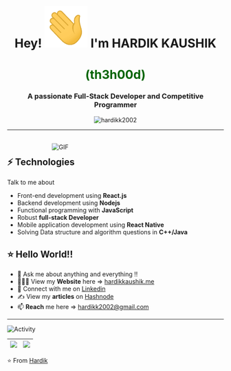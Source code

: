 
<h1 align="center">Hey! <img src="https://github.com/ABSphreak/ABSphreak/blob/master/gifs/Hi.gif" width=100> I'm HARDIK KAUSHIK</h1>
<h1 align="center" style="color: darkgreen;">(th3h00d)</h1>
<h3 align="center">A passionate Full-Stack Developer and Competitive Programmer</h3>
<p align="center"> <img src="https://komarev.com/ghpvc/?username=hardikk2002&label=Profile%20views&color=0e75b6&style=flat" alt="hardikk2002" /> </p>
<hr>
</br>



<img align="right" alt="GIF" src="https://miro.medium.com/max/875/1*Urc28sbnORGOW5oyohQ06g.gif" width=400 />


## ⚡ Technologies
Talk to me about
- Front-end development using **React.js**
- Backend development using **Nodejs**
- Functional programming with **JavaScript**
- Robust **full-stack Developer**
- Mobile application development using **React Native**
- Solving Data structure and algorithm questions in **C++/Java**

## ⭐️ Hello World!! 
- 💬 Ask me about anything and everything !! 
- 👨🏻‍💻 View my **Website** here => <a href="https://hardikkaushik.in/">hardikkaushik.me</a>
- 💬 Connect with me on <a href="https://www.linkedin.com/in/hardikk2002/">Linkedin</a>
- ✍ View my **articles** on <a href="https://hardik-blogs.hashnode.dev/">Hashnode</a>
- 📫 **Reach** me here => hardikk2002@gmail.com

<hr>

![Activity](https://activity-graph.herokuapp.com/graph?username=hardikk2002&theme=xcode)

|<img src="https://github-readme-stats.vercel.app/api?username=hardikk2002&&show_icons=true&count_private=true"/>|<img src="https://github-readme-streak-stats.herokuapp.com/?user=hardikk2002"/>|
|---|---|

⭐️ From [Hardik](https://github.com/hardikk2002)
